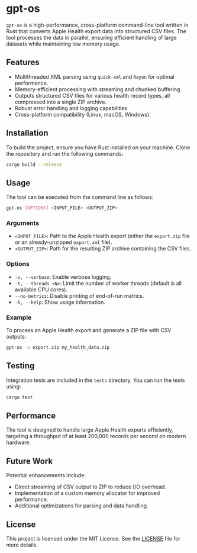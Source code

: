 # gpt-os

`gpt-os` is a high-performance, cross-platform command-line tool written in Rust that converts Apple Health export data into structured CSV files. The tool processes the data in parallel, ensuring efficient handling of large datasets while maintaining low memory usage.

## Features

- Multithreaded XML parsing using `quick-xml` and `Rayon` for optimal performance.
- Memory-efficient processing with streaming and chunked buffering.
- Outputs structured CSV files for various health record types, all compressed into a single ZIP archive.
- Robust error handling and logging capabilities.
- Cross-platform compatibility (Linux, macOS, Windows).

## Installation

To build the project, ensure you have Rust installed on your machine. Clone the repository and run the following commands:

```bash
cargo build --release
```

## Usage

The tool can be executed from the command line as follows:

```bash
gpt-os [OPTIONS] <INPUT_FILE> <OUTPUT_ZIP>
```

### Arguments

- `<INPUT_FILE>`: Path to the Apple Health export (either the `export.zip` file or an already-unzipped `export.xml` file).
- `<OUTPUT_ZIP>`: Path for the resulting ZIP archive containing the CSV files.

### Options

- `-v, --verbose`: Enable verbose logging.
- `-t, --threads <N>`: Limit the number of worker threads (default is all available CPU cores).
- `--no-metrics`: Disable printing of end-of-run metrics.
- `-h, --help`: Show usage information.

### Example

To process an Apple Health export and generate a ZIP file with CSV outputs:

```bash
gpt-os -v export.zip my_health_data.zip
```

## Testing

Integration tests are included in the `tests` directory. You can run the tests using:

```bash
cargo test
```

## Performance

The tool is designed to handle large Apple Health exports efficiently, targeting a throughput of at least 200,000 records per second on modern hardware.

## Future Work

Potential enhancements include:

- Direct streaming of CSV output to ZIP to reduce I/O overhead.
- Implementation of a custom memory allocator for improved performance.
- Additional optimizations for parsing and data handling.

## License

This project is licensed under the MIT License. See the [LICENSE](LICENSE) file for more details.
